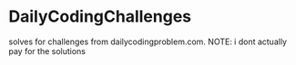 # DailyCodingChallenges
solves for challenges from dailycodingproblem.com. NOTE: i dont actually pay for the solutions
